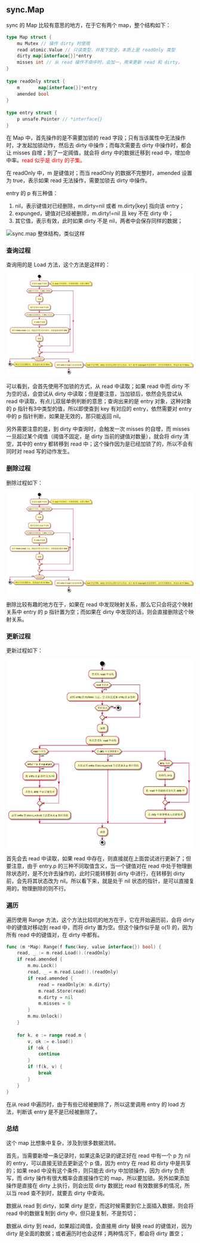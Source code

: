 ## sync.Map

sync 的 Map 比较有意思的地方，在于它有两个 map，整个结构如下：

```go
type Map struct {
	mu Mutex // 操作 dirty 时使用
	read atomic.Value // 只读类型，并发下安全，本质上是 readOnly 类型
	dirty map[interface{}]*entry
	misses int // 从 read 操作不命中时，会加一，用来更新 read 和 dirty。
}

type readOnly struct {
	m       map[interface{}]*entry
	amended bool 
}

type entry struct {
	p unsafe.Pointer // *interface{}
}
```

在 Map 中，首先操作的是不需要加锁的 read 字段；只有当该属性中无法操作时，才发起加锁动作，然后去 dirty 中操作；而每次需要去 dirty 中操作时，都会让 misses 自增；到了一定阈值，就会将 dirty 中的数据迁移到 read 中，增加命中率。<font color=red>read 似乎是 dirty 的子集。</font>

在 readOnly 中，m 是键值对；而当 readOnly 的数据不完整时，amended 设置为 true，表示如果 read 无法操作，需要加锁去 dirty 中操作。



entry 的 p 有三种值：

1. nil，表示键值对已经删除，m.dirty=nil 或者 m.dirty[key] 指向该 entry；
2. expunged，键值对已经被删除，m.dirty!=nil 且  key 不在 dirty 中；
3. 其它值，表示有效，此时如果 dirty 不是 nil，两者中会保存同样的数据；



![sync.map 整体结构，类似这样](https://cdn.jsdelivr.net/gh/qcrao/images/blog/20200505120255.png)

### 查询过程

查询用的是 Load 方法，这个方法是这样的：

![map.Load](./images/map.Load.png)

可以看到，会首先使用不加锁的方式，从 read 中读取；如果 read 中而 dirty 不为空的话，会尝试从 dirty 中读取；但是要注意，当加锁后，依然会先尝试从 read 中读取，有点儿双层单例判断的意思；查询出来的是 entry 对象，这种对象的 p 指针有3中类型的值，所以即使查到 key 有对应的 entry，依然需要对 entry 中的 p 指针判断，如果是无效的，那只能返回 nil。

另外需要注意的是，到 dirty 中查询时，会触发一次 misses 的自增，而 misses 一旦超过某个阈值（阈值不固定，是 dirty 当前的键值对数量），就会将 dirty 清空，其中的 entry 都转移到 read 中；这个操作因为是已经加锁了的，所以不会有同时对 read 写的动作发生。



### 删除过程

删除过程如下：

![map.Delete](./images/map.Delete.png)

删除比较有趣的地方在于，如果在 read 中发现映射关系，那么它只会将这个映射关系中 entry 的 p 指针置为空；而如果在 dirty 中发现的话，则会直接删除这个映射关系。



### 更新过程

更新过程如下：

![map.Store](./images/map.Store.png)

首先会去 read 中读取，如果 read 中存在，则直接就在上面尝试进行更新了；但要注意，由于 entry.p 的三种不同取值含义，当一个键值对在 read 中处于物理删除状态时，是不允许去操作的，此时只能转移到 dirty 中进行，在转移到 dirty 前，会先将其状态改为 nil。所以看下来，就是处于 nil 状态的指针，是可以直接复用的，物理删除的则不行。



### 遍历

遍历使用 Range 方法，这个方法比较坑的地方在于，它在开始遍历前，会将 dirty 中的键值对移动到 read 中，而将 dirty 置为空。但这个操作似乎是 o(1) 的，因为所有 read 中的键值对，在 dirty 中都有。

```go
func (m *Map) Range(f func(key, value interface{}) bool) {
	read, _ := m.read.Load().(readOnly)
	if read.amended {
		m.mu.Lock()
		read, _ = m.read.Load().(readOnly)
		if read.amended {
			read = readOnly{m: m.dirty}
			m.read.Store(read)
			m.dirty = nil
			m.misses = 0
		}
		m.mu.Unlock()
	}

	for k, e := range read.m {
		v, ok := e.load()
		if !ok {
			continue
		}
		if !f(k, v) {
			break
		}
	}
}
```

在从 read 中遍历时，由于有些已经被删除了，所以这里调用 entry 的 load 方法，判断该 entry 是不是已经被删除了。



###  总结

这个 map 比想象中复杂，涉及到很多数据流转。

首先，当需要新增一条记录时，如果这条记录的键正好在 read 中有一个 p 为 nil 的 entry，可以直接无锁去更新这个 p 值，因为 entry 在 read 和 dirty 中是共享的；如果 read 中没有这个条件，则只能去 dirty 中加锁操作，因为 dirty 负责写，而 dirty 操作有很大概率会直接操作它的 map，所以要加锁。另外如果添加操作是直接在 dirty 上执行，则会出现 dirty 数据比 read 有效数据多的情况，所以当 read 查不到时，就要去 dirty 中查询。

数据从 read 到 dirty，如果 dirty 是空，而这时候需要到它上面插入数据，则会将 read 中的数据复制到 dirty 中，但只是复制，不是剪切；

数据从 dirty 到 read，如果超过阈值，会直接用 dirty  替换 read 的键值对，因为 dirty 是全面的数据；或者遍历时也会这样；两种情况下，都会将 dirty 置空；

